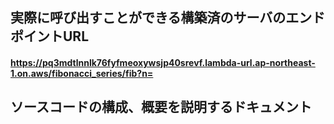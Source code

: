 ## 実際に呼び出すことができる構築済のサーバのエンドポイントURL
#### https://pq3mdtlnnlk76fyfmeoxywsjp40srevf.lambda-url.ap-northeast-1.on.aws/fibonacci_series/fib?n=


## ソースコードの構成、概要を説明するドキュメント
